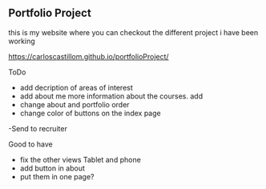 ## Portfolio Project

this is my website where you can checkout the different project i have been working

https://carloscastillom.github.io/portfolioProject/

ToDo
- add decription of areas of interest
- add about me more information about the courses. add 
- change about and portfolio order
- change color of buttons on the index page


-Send to recruiter

Good to have
- fix the other views Tablet and phone
- add button in about
- put them in one page? 
